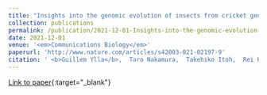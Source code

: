 ```yaml
---
title: "Insights into the genomic evolution of insects from cricket genomes"
collection: publications
permalink: /publication/2021-12-01-Insights-into-the-genomic-evolution-of-insects-from-cricket-genomes
date: 2021-12-01
venue: '<em>Communications Biology</em>'
paperurl: 'http://www.nature.com/articles/s42003-021-02197-9'
citation: ' <b>Guillem Ylla</b>,  Taro Nakamura,  Takehiko Itoh,  Rei Kajitani,  Atsushi Toyoda,  Sayuri Tomonari,  Tetsuya Bando,  Yoshiyasu Ishimaru,  Takahito Watanabe,  Masao Fuketa,  Yuji Matsuoka,  Austen Barnett,  Sumihare Noji,  Taro Mito,  Cassandra Extavour, &quot;Insights into the genomic evolution of insects from cricket genomes.&quot; <em>Communications Biology</em>, 2021.'
---
```

[Link to paper](http://www.nature.com/articles/s42003-021-02197-9){:target="_blank"}
